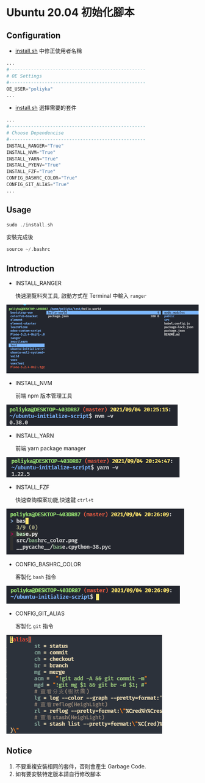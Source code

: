 # Ubuntu 20.04 初始化腳本

## Configuration

- [install.sh](./install.sh) 中修正使用者名稱

```python
...
#--------------------------------------------------
# OE Settings
#--------------------------------------------------
OE_USER="poliyka"
...
```

- [install.sh](./install.sh) 選擇需要的套件

```python
...
#--------------------------------------------------
# Choose Dependencise
#--------------------------------------------------
INSTALL_RANGER="True"
INSTALL_NVM="True"
INSTALL_YARN="True"
INSTALL_PYENV="True"
INSTALL_FZF="True"
CONFIG_BASHRC_COLOR="True"
CONFIG_GIT_ALIAS="True"
...
```

## Usage

```h
sudo ./install.sh
```

安裝完成後

```h
source ~/.bashrc
```

## Introduction

- INSTALL_RANGER

  快速瀏覽料夾工具, 啟動方式在 Terminal 中輸入 `ranger`

![image](./src/ranger.png)

- INSTALL_NVM

  前端 npm 版本管理工具

![image](./src/nvm.png)

- INSTALL_YARN

  前端 yarn package manager

![image](./src/yarn.png)

- INSTALL_FZF

  快速查詢檔案功能,快速鍵 `ctrl+t`

![image](./src/fzf.png)

- CONFIG_BASHRC_COLOR

  客製化 `bash` 指令

![image](./src/bashrc_color.png)

- CONFIG_GIT_ALIAS

  客製化 `git` 指令

![image](./src/git_alias.png)

## Notice

1. 不要重複安裝相同的套件，否則會產生 Garbage Code.
2. 如有要安裝特定版本請自行修改腳本
